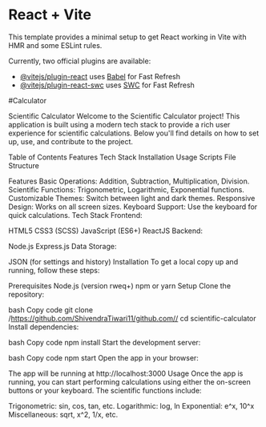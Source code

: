 # React + Vite

This template provides a minimal setup to get React working in Vite with HMR and some ESLint rules.

Currently, two official plugins are available:

- [@vitejs/plugin-react](https://github.com/vitejs/vite-plugin-react/blob/main/packages/plugin-react/README.md) uses [Babel](https://babeljs.io/) for Fast Refresh
- [@vitejs/plugin-react-swc](https://github.com/vitejs/vite-plugin-react-swc) uses [SWC](https://swc.rs/) for Fast Refresh

#Calculator

Scientific Calculator
Welcome to the Scientific Calculator project! This application is built using a modern tech stack to provide a rich user experience for scientific calculations. Below you'll find details on how to set up, use, and contribute to the project.

Table of Contents
Features
Tech Stack
Installation
Usage
Scripts
File Structure


Features
Basic Operations: Addition, Subtraction, Multiplication, Division.
Scientific Functions: Trigonometric, Logarithmic, Exponential functions.
Customizable Themes: Switch between light and dark themes.
Responsive Design: Works on all screen sizes.
Keyboard Support: Use the keyboard for quick calculations.
Tech Stack
Frontend:

HTML5
CSS3 (SCSS)
JavaScript (ES6+)
ReactJS
Backend:

Node.js
Express.js
Data Storage:

JSON (for settings and history)
Installation
To get a local copy up and running, follow these steps:

Prerequisites
Node.js (version rweq+)
npm or yarn
Setup
Clone the repository:

bash
Copy code
git clone /https://github.com/ShivendraTiwari11/github.com//
cd scientific-calculator
Install dependencies:

bash
Copy code
npm install
Start the development server:

bash
Copy code
npm start
Open the app in your browser:

The app will be running at http://localhost:3000
Usage
Once the app is running, you can start performing calculations using either the on-screen buttons or your keyboard. The scientific functions include:

Trigonometric: sin, cos, tan, etc.
Logarithmic: log, ln
Exponential: e^x, 10^x
Miscellaneous: sqrt, x^2, 1/x, etc.

